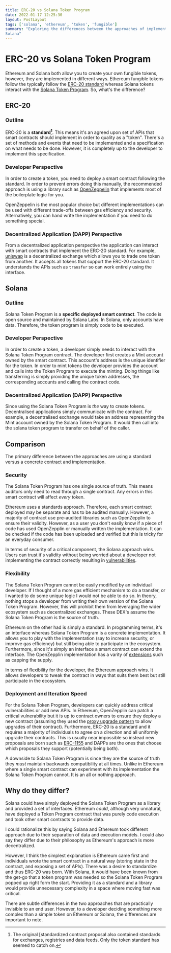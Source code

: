```yaml
---
title: ERC-20 vs Solana Token Program
date: 2022-01-17 12:25:30
layout: PostLayout
tags: ['solana', 'ethereum', 'token', 'fungible']
summary: "Exploring the differences between the approaches of implementing fungible tokens in Ethereum and
Solana"
---
```


<TOCInline toc={props.toc} asDisclosure />

# ERC-20 vs Solana Token Program

Ethereum and Solana both allow you to create your own fungible tokens, however, they are implemented
in different ways. Ethereum fungible tokens follow the typically follow the [ERC-20
standard](https://ethereum.org/en/developers/docs/standards/tokens/erc-20/) whereas Solana tokens
interact with the [Solana Token Program](https://spl.solana.com/token). So, what's the difference?

## ERC-20

### Outline

ERC-20 is a **standard[^1]**. This means it's an agreed upon set of APIs that smart contracts should
implement in order to quality as a "token". There's a set of methods and events that need to be
implemented and a specification on what needs to be done. However, it is completely up to the
developer to implement this specification.

### Developer Perspective

In order to create a token, you need to deploy a smart contract following the standard. In order to
prevent errors doing this manually, the recommended approach is using a library such as
[OpenZeppelin](https://docs.openzeppelin.com/contracts/2.x/api/token/erc20) that implements most of
the boilerplate logic for you.

OpenZeppelin is the most popular choice but different implementations can be used with different
trade-offs between gas efficiency and security. Alternatively, you can hand write the implementation
if you need to do something special.

### Decentralized Application (DAPP) Perspective

From a decentralized application perspective the application can interact with smart contracts that
implement the ERC-20 standard. For example, [uniswap](https://uniswap.org/) is a decentralized
exchange which allows you to trade one token from another. It accepts all tokens that support the
ERC-20 standard. It understands the APIs such as `transfer` so can work entirely using the
interface.

## Solana

### Outline

Solana Token Program is a **specific deployed smart contract**. The code is open source and
maintained by Solana Labs. In Solana, only accounts have data. Therefore, the token program is
simply code to be executed.

### Developer Perspective

In order to create a token, a developer simply needs to interact with the Solana Token Program
contract. The developer first creates a Mint account owned by the smart contract. This account's
address is the unique identifier for the token. In order to mint tokens the developer provides the
account and calls into the Token Program to execute the minting. Doing things like transferring is
simply providing the unique token addresses, the corresponding accounts and calling the contract
code.

### Decentralized Application (DAPP) Perspective

Since using the Solana Token Program is *the* way to create tokens. Decentralised applications
simply communicate with the contract. For example, a decentralised exchange would take an address
representing the Mint account owned by the Solana Token Program. It would then call into the solana
token program to transfer on behalf of the caller.

## Comparison

The primary difference between the approaches are using a standard versus a concrete contract and
implementation.

### Security

The Solana Token Program has one single source of truth. This means auditors only need to read
through a single contract. Any errors in this smart contract will affect *every* token.

Ethereum uses a standards approach. Therefore, each smart contract deployed may be separate and has
to be audited manually. However, a majority of contract use pre-audited libraries such as
OpenZepplin to ensure their validity. However, as a user you don't easily know if a piece of code
has used OpenZepplin or manually written the implementation. It can be checked if the code has been
uploaded and verified but this is tricky for an everyday consumer.

In terms of security of a critical component, the Solana approach wins. Users can trust it's
validity without being worried about a developer not implementing the contract correctly resulting
in
[vulnerabilities](https://www.theblockcrypto.com/post/112339/creative-attacker-steals-76000-in-rune-by-giving-out-free-tokens).

### Flexibility

The Solana Token Program cannot be easily modified by an individual developer. If I thought of a
more gas efficient mechanism to do a transfer, or I wanted to do some unique logic I would not be
able to do so. In theory, nothing stops a developer from writing their own version of the Solana
Token Program. However, this will prohibit them from leveraging the wider ecosystem such as
decentralized exchanges. These DEX's assume the Solana Token Program is the source of truth.

Ethereum on the other had is simply a standard. In programming terms, it's an interface whereas
Solana Token Program is a concrete implementation. It allows you to play with the implementation
(say to increase security, or improve gas efficiency) but still being able to participate in the
ecosystem. Furthermore, since it's simply an interface a smart contract can extend the interface.
The OpenZepplin implementation has a varity of
[extensions](https://docs.openzeppelin.com/contracts/4.x/api/token/erc20#extensions) such as capping
the supply.

In terms of flexibility for the developer, the Ethereum approach wins. It allows developers to tweak
the contract in ways that suits them best but still participate in the ecosystem.

### Deployment and Iteration Speed

For the Solana Token Program, developers can quickly address critical vulnerabilities or add new
APIs. In Ethereum, OpenZepplin can patch a critical vulnerability but it is up to contract owners to
ensure they deploy a new contract (assuming they used the [proxy upgrade
pattern](https://docs.openzeppelin.com/upgrades-plugins/1.x/proxies) to allow upgrades of their
contract). Furthermore, ERC-20 is a standard and it requires a majority of individuals to agree on a
direction and all uniformly upgrade their contracts. This is usually near impossible so instead new
proposals are born such as [ERC-1155](https://eips.ethereum.org/EIPS/eip-1155) and DAPPs are the
ones that choose which proposals they support (potentially being both).

A downside to Solana Token Program is since they are the source of truth they *must* maintain
backwards compatibility at all times. Unlike in Ethereum where a single smart contract can
experiment with its implementation the Solana Token Program cannot. It is an all or nothing
approach.

## Why do they differ?

Solana could have simply deployed the Solana Token Program as a library and provided a set of
interfaces. Ethereum *could*, although very unnatural, have deployed a Token Program contract that
was purely code execution and took other smart contracts to provide data.

I could rationalize this by saying Solana and Ethereum took different approach due to their
separation of data and execution models. I could also say they differ due to their philosophy as
Ethereum's approach is more decentralized.

However, I think the simplest explanation is Ethereum came first and individuals wrote the smart
contract in a natural way (storing state in the contract, and exposing a set of APIs). There was a
desire to standardize and thus ERC-20 was born. With Solana, it would have been known from the
get-go that a token program was needed so the Solana Token Program popped up right form the start.
Providing it as a standard and a library would provide unnecessary complexity in a space where
moving fast was critical.

There are subtle differences in the two approaches that are practically invisible to an end user.
However, to a developer deciding something more complex than a simple token on Ethereum or Solana,
the differences are important to note.

[^1]: The original [standardized contract proposal also contained standards for exchanges,
  registries and data feeds. Only the token standard has seemed to catch on.

